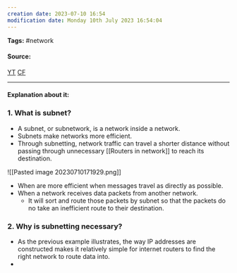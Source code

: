 ```yaml
---
creation date: 2023-07-10 16:54
modification date: Monday 10th July 2023 16:54:04
---
```


**Tags:** #network 

#### Source:
[YT](https://www.youtube.com/watch?v=c6ENgy21hyI)
[CF](https://www.cloudflare.com/learning/network-layer/what-is-a-subnet/)

--------------------------------------

#### Explanation about it:

### 1. What is subnet?

* A subnet, or subnetwork, is a network inside a network.
* Subnets make networks more efficient.
* Through subnetting, network traffic can travel a shorter distance without passing through unnecessary [[Routers in network]] to reach its destination.

![[Pasted image 20230710171929.png]]

* When are more efficient when messages travel as directly as possible.
* When a network receives data packets from another network.
	* It will sort and route those packets by subnet so that the packets do no take an inefficient route to their destination.


### 2. Why is subnetting necessary?

* As the previous example illustrates, the way IP addresses are constructed makes it relatively simple for internet routers to find the right network to route data into.
* 